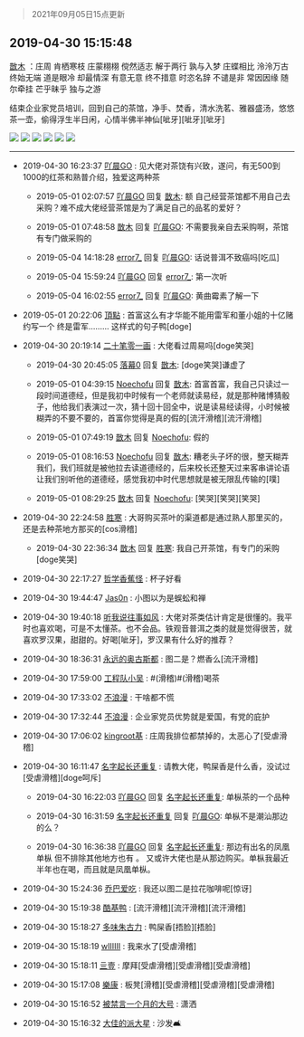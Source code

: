 > 2021年09月05日15点更新
<link rel="stylesheet" href="https://cdn.jsdelivr.net/gh/taotie6/sampleJSON@main/css/photo_show.css">


 ## 2019-04-30 15:15:48 

 [㪚木](https://www.coolapk.com/feed/11491315?shareKey=MjY1MjM4MzFkNzU1NjEzMTc0OTg~) ：庄周
肯栖寒枝 庄蒙栩栩
傥然适志 解于两行
孰与入梦 庄蝶相比
泠泠万古 终始无端
道是眼冷 却最情深
有意无意 终不措意
时恣名辞 不谴是非
常因因缘 随尔牵挂
芒乎昧乎 独与之游

结束企业家党员培训，回到自己的茶馆，净手、焚香，清水洗茗、雅器盛汤，悠悠茶一壶<!--break-->，偷得浮生半日闲，心情半佛半神仙[呲牙][呲牙][呲牙] 

<div class="album">
<img class="img-item" src="http://image.coolapk.com/feed/2019/0430/15/1081091_8514_8334@1080x1440.jpg" />
<img class="img-item" src="http://image.coolapk.com/feed/2019/0430/15/1081091_8526_1683@1440x1080.jpg" />
<img class="img-item" src="http://image.coolapk.com/feed/2019/0430/15/1081091_8530_7135@1080x1440.jpg" />
<img class="img-item" src="http://image.coolapk.com/feed/2019/0430/15/1081091_8537_0558@1080x1440.jpg" />
<img class="img-item" src="http://image.coolapk.com/feed/2019/0430/15/1081091_8541_9778@1080x1440.jpg" />
<img class="img-item" src="http://image.coolapk.com/feed/2019/0430/15/1081091_8546_1593@1440x1080.jpg" />
</div>

 ------- 

- 2019-04-30 16:23:37 [吖晨GO](uid=1218911) : 见大佬对茶饶有兴致，遂问，有无500到1000的红茶和熟普介绍，独爱这两种茶 

    - 2019-05-01 02:07:57 [吖晨GO](uid=1218911) 回复 [㪚木](uid=1081091): 额 自己经营茶馆都不用自己去采购？难不成大佬经营茶馆是为了满足自己的品茗的爱好？ 

    - 2019-05-01 07:48:58 [㪚木](uid=1081091) 回复 [吖晨GO](uid=1218911): 不需要我亲自去采购啊，茶馆有专门做采购的 

    - 2019-05-04 14:18:28 [error7_](uid=1928294) 回复 [吖晨GO](uid=1218911): 话说普洱不致癌吗[吃瓜] 

    - 2019-05-04 15:59:24 [吖晨GO](uid=1218911) 回复 [error7_](uid=1928294): 第一次听 

    - 2019-05-04 16:02:55 [error7_](uid=1928294) 回复 [吖晨GO](uid=1218911): 黄曲霉素了解一下 

- 2019-05-01 20:22:06 [頂點](uid=709510) : 首富这么有才华能不能用雷军和董小姐的十亿赌约写一个 终是雷军.........       这样式的句子鸭[doge] 

- 2019-04-30 20:19:14 [二十笔零一画](uid=1208071) : 大佬看过周易吗[doge笑哭] 

    - 2019-04-30 20:45:05 [落幕0](uid=1382501) 回复 [㪚木](uid=1081091): [doge笑哭]谦虚了 

    - 2019-05-01 04:39:15 [Noechofu](uid=1936170) 回复 [㪚木](uid=1081091): 首富首富，我自己只读过一段时间道德经，但是我初中时候有一个老师就读易经，就是那种赌博猜骰子，他给我们表演过一次，猜十回十回全中，说是读易经读得，小时候被糊弄的不要不要的，首富你觉得是真的假的[流汗滑稽][流汗滑稽] 

    - 2019-05-01 07:49:19 [㪚木](uid=1081091) 回复 [Noechofu](uid=1936170): 假的 

    - 2019-05-01 08:16:53 [Noechofu](uid=1936170) 回复 [㪚木](uid=1081091): 糟老头子坏的很，整天糊弄我们，我们班就是被他拉去读道德经的，后来校长还整天过来客串讲论语让我们别听他的道德经，感觉我初中时代思想就是被无限乱传输的[噗] 

    - 2019-05-01 08:29:25 [㪚木](uid=1081091) 回复 [Noechofu](uid=1936170): [笑哭][笑哭][笑哭] 

- 2019-04-30 22:24:58 [胜寒](uid=621479) : 大哥购买茶叶的渠道都是通过熟人那里买的，还是去种茶地方那买的[cos滑稽] 

    - 2019-04-30 22:36:34 [㪚木](uid=1081091) 回复 [胜寒](uid=621479): 我自己开茶馆，有专门的采购[doge笑哭] 

- 2019-04-30 22:17:27 [哲学香蕉怪](uid=2431164) : 杯子好看 

- 2019-04-30 19:44:47 [Jas0n](uid=493203) : 小图以为是蜈蚣和禅 

- 2019-04-30 19:40:18 [听我说往事如风](uid=1531308) : 大佬对茶类估计肯定是很懂的。我平时也喜欢喝，可是不太懂茶。也不会品。铁观音普洱之类的就是觉得很苦，就喜欢罗汉果，甜甜的。好喝[呲牙]，罗汉果有什么好的推荐？ 

- 2019-04-30 18:36:31 [永远的奥古斯都](uid=1551630) : 图二是？燃香么[流汗滑稽] 

- 2019-04-30 17:59:00 [工程队小吴](uid=970294) : #(滑稽)#(滑稽)喝茶 

- 2019-04-30 17:33:02 [不浪漫](uid=1293716) : 干啥都不慌 

- 2019-04-30 17:32:44 [不浪漫](uid=1293716) : 企业家党员优势就是爱国，有党的庇护 

- 2019-04-30 17:06:02 [kingroot基](uid=934111) : 庄周我排位都禁掉的，太恶心了[受虐滑稽] 

- 2019-04-30 16:11:47 [名字起长还重复](uid=485854) : 请教大佬，鸭屎香是什么香，没试过[受虐滑稽][doge呵斥] 

    - 2019-04-30 16:22:03 [吖晨GO](uid=1218911) 回复 [名字起长还重复](uid=485854): 单枞茶的一个品种 

    - 2019-04-30 16:31:59 [名字起长还重复](uid=485854) 回复 [吖晨GO](uid=1218911): 单枞不是潮汕那边的么？ 

    - 2019-04-30 16:36:38 [吖晨GO](uid=1218911) 回复 [名字起长还重复](uid=485854): 那边有出名的凤凰单枞 但不排除其他地方也有 。 又或许大佬也是从那边购买。单枞我最近半年也在喝，而且就是凤凰单枞。 

- 2019-04-30 15:24:36 [乔巴爱吃](uid=927862) : 我还以图二是拉花咖啡呢[惊讶] 

- 2019-04-30 15:19:38 [酷基鸭](uid=2602889) : [流汗滑稽][流汗滑稽][流汗滑稽] 

- 2019-04-30 15:18:27 [多味朱古力](uid=1614110) : 鸭屎香[捂脸][捂脸] 

- 2019-04-30 15:18:19 [wIIIIII](uid=2274149) : 我来水了[受虐滑稽] 

- 2019-04-30 15:18:11 [亖壹](uid=644506) : 摩拜[受虐滑稽][受虐滑稽][受虐滑稽] 

- 2019-04-30 15:17:08 [樂康](uid=2216454) : 板凳[滑稽][受虐滑稽][受虐滑稽][受虐滑稽] 

- 2019-04-30 15:16:52 [被禁言一个月的大号](uid=2224735) : 潇洒 

- 2019-04-30 15:16:32 [大佳的派大星](uid=524921) : 沙发🛋 

